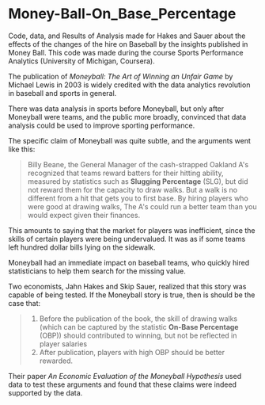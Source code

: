 # Money-Ball-On_Base_Percentage
Code, data, and Results of Analysis made for Hakes and Sauer about the effects of the changes of the hire on Baseball by the insights published in Money Ball. This code was made during the course Sports Performance Analytics (University of Michigan, Coursera).

The publication of *Moneyball: The Art of Winning an Unfair Game* by Michael Lewis in 2003 is widely credited with the data analytics revolution in baseball and sports in general.  

There was data analysis in sports before Moneyball, but only after Moneyball were teams, and the public more broadly, convinced that data analysis could be used to improve sporting performance.  

The specific claim of Moneyball was quite subtle, and the arguments went like this:  
    
>Billy Beane, the General Manager of the cash-strapped Oakland A's recognized that teams reward batters for their hitting ability, measured by statistics such as **Slugging Percentage** (SLG), but did not reward them for the capacity to draw walks. But a walk is no different from a hit that gets you to first base. By hiring players who were good at drawing walks, The A's could run a better team than you would expect given their finances.
        
This amounts to saying that the market for players was inefficient, since the skills of certain players were being undervalued. It was as if some teams left hundred dollar bills lying on the sidewalk.  

Moneyball had  an immediate impact on baseball teams, who quickly hired statisticians to help them search for the missing value.

Two economists, Jahn Hakes and Skip Sauer, realized that this story was capable of being tested. If the Moneyball story is true, then is should be the case that:  
    
>1. Before the publication of the book, the skill of drawing walks (which can be captured by the statistic **On-Base Percentage** (OBP)) should contributed to winning, but not be reflected in player salaries
>2. After publication, players with high OBP should be better rewarded.
        
Their paper *An Economic Evaluation of the Moneyball Hypothesis* used data to test these arguments and found that these claims were indeed supported by the data.


